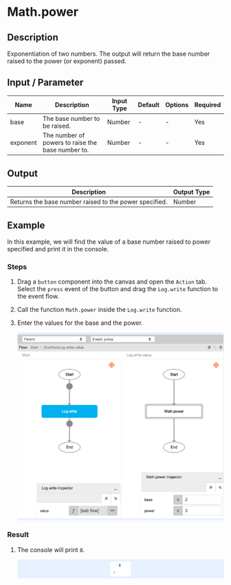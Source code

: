 # Math.power

## Description

Exponentiation of two numbers. The output will return the base number raised to the power (or exponent) passed.

## Input / Parameter

| Name | Description | Input Type | Default | Options | Required |
| ------ | ------ | ------ | ------ | ------ | ------ |
| base | The base number to be raised. | Number | - | - | Yes |
| exponent | The number of powers to raise the base number to. | Number | - | - | Yes |

## Output

| Description | Output Type |
| ------ | ------ |
| Returns the base number raised to the power specified. | Number |

## Example

In this example, we will find the value of a base number raised to power specified and print it in the console.

### Steps

1. Drag a `button` component into the canvas and open the `Action` tab. Select the `press` event of the button and drag the `Log.write` function to the event flow.
2. Call the function `Math.power` inside the `Log.write` function.
3. Enter the values for the base and the power.

    <div style="display:flex; align-items:center; justify-content:center; background-color: #E7F1FF;">
        <img src="./power-step-1.png"
        style="width: 100%; padding: 5px;"/>
    </div>

### Result

1. The console will print `8`.

    <div style="display:flex; align-items:center; justify-content:center; background-color: #E7F1FF;">
        <img src="./power-result-1.png"
        style="width: 10%; padding: 5px;"/>
    </div>
